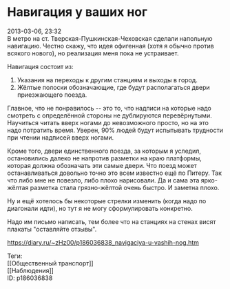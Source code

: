 Навигация у ваших ног
======================

   
 2013-03-06, 23:32   
  В метро на ст. Тверская-Пушкинская-Чеховская сделали напольную навигацию. Честно скажу, что идея офигенная (хотя я обычно против всякого нового), но реализация меня пока не устраивает.   
   
 Навигация состоит из:   
 1. Указания на переходы к другим станциям и выходы в город.   
 2. Жёлтые полоски обозначающие, где будут располагаться двери приезжающего поезда.   
   
 Главное, что не понравилось -- это то, что надписи на которые надо смотреть с определённой стороны не дублируются перевёрнутыми. Научиться читать вверх ногами до невозможного просто, но на это надо потратить время. Уверен, 90% людей будут испытывать трудности при чтении надписей вверх ногами.   
   
 Кроме того, двери единственного поезда, за которым я уследил, остановились далеко не напротив разметки на краю платформы, которая должна обозначать эти самые двери. Что поезд может останавливаться довольно точно это всем известно ещё по Питеру. Так что либо мне не повезло, либо плохо нарисовали. Да и сама эта ярко-жёлтая разметка стала грязно-жёлтой очень быстро. И заметна плохо.   
   
 Ну и ещё хотелось бы некоторые стрелки изменить (когда надо по диагонали идти), но тут я не могу сформулировать конкретно.   
   
 Надо им письмо написать, тем более что на станциях на стенах висят плакаты "оставляйте отзывы".   
    
 <https://diary.ru/~zHz00/p186036838_navigaciya-u-vashih-nog.htm>   
   
 Теги:   
 [[Общественный транспорт]]   
 [[Наблюдения]]   
 ID: p186036838